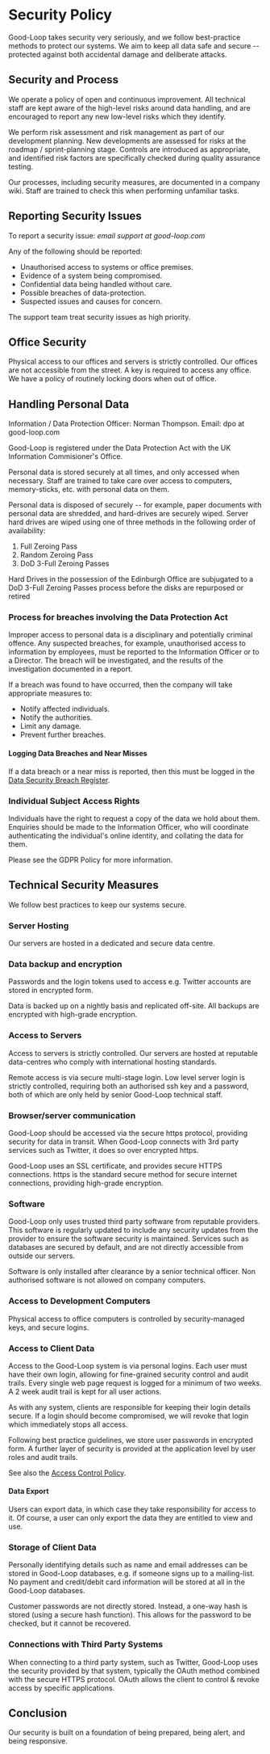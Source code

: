 
# Security Policy

Good-Loop takes security very seriously, and we follow best-practice methods to protect our systems.
We aim to keep all data safe and secure -- protected
against both accidental damage and deliberate attacks.

## Security and Process

We operate a policy of open and continuous improvement. All technical
staff are kept aware of the high-level risks around data handling, and
are encouraged to report any new low-level risks which they identify.

We perform risk assessment and risk management as part of our
development planning. New developments are assessed for risks at the
roadmap / sprint-planning stage. Controls are introduced as
appropriate, and identified risk factors are specifically checked
during quality assurance testing.

Our processes, including security measures, are documented in a
company wiki. Staff are trained to check this when performing
unfamiliar tasks.

## Reporting Security Issues

To report a security issue: *email <span class='email' data-name='support' data-domain='good-loop.com'>support at good-loop.com</span>*

Any of the following should be reported:

* Unauthorised access to systems or office premises.
* Evidence of a system being compromised.
* Confidential data being handled without care.
* Possible breaches of data-protection.
* Suspected issues and causes for concern.

The support team treat security issues as high priority.

## Office Security

Physical access to our offices and servers is strictly controlled.
Our offices are not accessible from the street. A key is required to access any office. 
We have a policy of routinely locking doors when out of office.

<!-- Our office computers and laptops use screen-savers with automatic screen locking. -->


## Handling Personal Data

Information / Data Protection Officer: Norman Thompson. Email: <span class="email" data-name="dpo" data-domain="good-loop.com">dpo at good-loop.com</span>

Good-Loop is registered under the Data Protection Act with the UK Information Commisioner's Office.

Personal data is stored securely at all times, and only accessed when necessary.
Staff are trained to take care over access to computers, memory-sticks, etc. with personal data on them.

Personal data is disposed of securely -- for example, paper documents with personal data are shredded, and hard-drives 
are securely wiped.
Server hard drives are wiped using one of three methods in the following order of availability:
1. Full Zeroing Pass
2. Random Zeroing Pass
3. DoD 3-Full Zeroing Passes

Hard Drives in the possession of the Edinburgh Office are subjugated to a DoD 3-Full Zeroing Passes process before the disks are repurposed or retired

### Process for breaches involving the Data Protection Act

Improper access to personal data is a disciplinary and potentially criminal offence.
Any suspected breaches, for example, unauthorised access to information by employees, must be reported to the Information Officer or to a Director.
The breach will be investigated, and the results of the investigation documented in a report.

If a breach was found to have occurred, then the company will take appropriate measures to:

 - Notify affected individuals.
 - Notify the authorities.
 - Limit any damage.
 - Prevent further breaches.

#### Logging Data Breaches and Near Misses

If a data breach or a near miss is reported, then this must be logged in the [Data Security Breach Register](https://docs.google.com/spreadsheets/d/13HHz7489jiWO9a0eCZ1ldWjiNCqTfO4VKwbt2yPwzjc).

### Individual Subject Access Rights

Individuals have the right to request a copy of the data we hold about them.
Enquiries should be made to the Information Officer, who will coordinate authenticating the 
individual's online identity, and collating the data for them. 

Please see the GDPR Policy for more information.

## Technical Security Measures

We follow best practices to keep our systems secure.

### Server Hosting

Our servers are hosted in a dedicated and secure data centre. 

### Data backup and encryption

Passwords and the login tokens used to access e.g. Twitter accounts are stored in encrypted form.

Data is backed up on a nightly basis and replicated off-site. All backups are encrypted with high-grade encryption.

### Access to Servers

Access to servers is strictly controlled. Our servers are hosted at reputable data-centres who comply with international hosting standards. 

Remote access is via secure multi-stage login. Low level server login is strictly controlled, requiring both an
authorised ssh key and a password, both of which are only held by
senior Good-Loop technical staff. 

### Browser/server communication

Good-Loop should be accessed via the secure https protocol, providing
security for data in transit. When Good-Loop connects with 3rd party
services such as Twitter, it does so over encrypted https.

Good-Loop uses an SSL certificate, and provides secure HTTPS connections. https is the standard secure method 
for secure internet connections, providing high-grade encryption.

### Software

Good-Loop only uses trusted third party software from reputable providers. This software is regularly updated to include any security updates from the provider to ensure the software security is maintained.
Services such as databases are secured by default, and are not directly accessible from outside our servers.

Software is only installed after clearance by a senior technical officer. Non authorised software is not allowed on company computers.

### Access to Development Computers

Physical access to office computers is controlled by security-managed keys, and secure logins. 

### Access to Client Data

Access to the Good-Loop system is via personal logins. Each user must have their own login, allowing for fine-grained security
control and audit trails. Every single web page request is logged for a minimum of two weeks. A 2 week audit trail is kept for all user actions. 

As with any system, clients are responsible for keeping their login details secure. 
If a login should become compromised, we will revoke that login which immediately stops all access.

Following best practice guidelines, we store
user passwords in encrypted form. A further layer of security is
provided at the application level by user roles and audit trails.

See also the [Access Control Policy](access-control-policy).

#### Data Export

Users can export data, in which case they take responsibility for access to it. Of course, a user can only export the data they are entitled to view and use.


### Storage of Client Data

Personally identifying details such as name and email addresses can be stored in Good-Loop databases, e.g. if someone signs up to a mailing-list. No payment and credit/debit card information will be stored at all in the Good-Loop databases. 

Customer passwords are not directly stored. Instead, a one-way hash is stored (using a secure hash function). This allows for the password to be checked, but it cannot be recovered.

### Connections with Third Party Systems

When connecting to a third party system, such as Twitter, Good-Loop uses the security provided by that system, typically the OAuth method combined with the secure HTTPS protocol. OAuth allows the client to control & revoke access by specific applications.

## Conclusion

Our security is built on a foundation of being prepared, being
alert, and being responsive.
